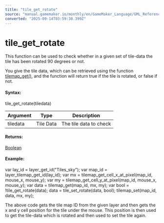```yaml
---
title: "tile_get_rotate"
source: "manual.gamemaker.io/monthly/en/GameMaker_Language/GML_Reference/Asset_Management/Rooms/Tile_Map_Layers/tile_get_rotate.htm"
converted: "2025-09-14T03:59:38.399Z"
---
```


# tile\_get\_rotate

This function can be used to check whether in a given set of tile-data the tile has been rotated 90 degrees or not.

You give the tile data, which can be retrieved using the function [tilemap\_get()](tilemap_get.md), and the function will return true if the tile is rotated, or false if not.

#### Syntax:

tile\_get\_rotate(tiledata)

| Argument | Type | Description |
| --- | --- | --- |
| tiledata | Tile Data | The tile data to check |

#### Returns:

[Boolean](../../../../GML_Overview/Data_Types.md)

#### Example:

var lay\_id = layer\_get\_id("Tiles\_sky");
var map\_id = layer\_tilemap\_get\_id(lay\_id);
var mx = tilemap\_get\_cell\_x\_at\_pixel(map\_id, mouse\_x, mouse\_y);
var my = tilemap\_get\_cell\_y\_at\_pixel(map\_id, mouse\_x, mouse\_y);
var data = tilemap\_get(map\_id, mx, my);
var bool = !tile\_get\_rotate(data);
data = tile\_set\_rotate(data, bool);
tilemap\_set(map\_id, data, mx, my);

The above code gets the tile map ID from the given layer and then gets the x and y cell position for the tile under the mouse. This position is then used to get the tile-data which is rotated and then used to set the tile again.